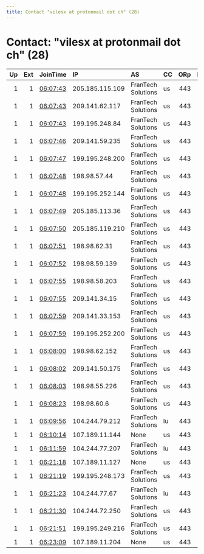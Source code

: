 ```yaml
---
title: Contact "vilesx at protonmail dot ch" (28)
---
```


# Contact: "vilesx at protonmail dot ch" (28)

|   Up |   Ext | JoinTime                                                                                            | IP              | AS                 | CC   |   ORp |   Dirp | OS    | Version   | Nickname   |   eFamMembers |
|-----:|------:|:----------------------------------------------------------------------------------------------------|:----------------|:-------------------|:-----|------:|-------:|:------|:----------|:-----------|--------------:|
|    1 |     1 | [06:07:43](https://metrics.torproject.org/rs.html#details/2545E7DEEF46287F3CA71B307A3D89E0C50D0F89) | 205.185.115.109 | FranTech Solutions | us   |   443 |     80 | Linux | 0.4.3.6   | sabnock    |            30 |
|    1 |     1 | [06:07:43](https://metrics.torproject.org/rs.html#details/30B2F664E29DF72ADBFFA44436247B3F65573CAE) | 209.141.62.117  | FranTech Solutions | us   |   443 |     80 | Linux | 0.4.3.6   | furcas     |            30 |
|    1 |     1 | [06:07:43](https://metrics.torproject.org/rs.html#details/D5623E4051977584DDA1118C7FAB7BDF2032123B) | 199.195.248.84  | FranTech Solutions | us   |   443 |     80 | Linux | 0.4.3.6   | mastema    |            30 |
|    1 |     1 | [06:07:46](https://metrics.torproject.org/rs.html#details/BD3B6926D478A0A5EA017F0314943580E1E7A8E2) | 209.141.59.235  | FranTech Solutions | us   |   443 |     80 | Linux | 0.4.3.6   | morax      |            30 |
|    1 |     1 | [06:07:47](https://metrics.torproject.org/rs.html#details/332A34233D84B20809CE207D0A9F4C5429A2CC14) | 199.195.248.200 | FranTech Solutions | us   |   443 |     80 | Linux | 0.4.3.6   | lucifer    |            30 |
|    1 |     1 | [06:07:48](https://metrics.torproject.org/rs.html#details/2E925EB2723E3AA663D0659F3F5D7EBFFC3BEAA0) | 198.98.57.44    | FranTech Solutions | us   |   443 |     80 | Linux | 0.4.3.6   | volac      |            30 |
|    1 |     1 | [06:07:48](https://metrics.torproject.org/rs.html#details/8C385B2E97A5E69AFDDCBAE17A5A38E3C32096DE) | 199.195.252.144 | FranTech Solutions | us   |   443 |     80 | Linux | 0.4.3.6   | azazel     |            30 |
|    1 |     1 | [06:07:49](https://metrics.torproject.org/rs.html#details/2D297E9D9EFE4F488DF3C74CD580C1126FB4AAF4) | 205.185.113.36  | FranTech Solutions | us   |   443 |     80 | Linux | 0.4.3.6   | orobas     |            30 |
|    1 |     1 | [06:07:50](https://metrics.torproject.org/rs.html#details/147EB6385FCA96963D68924F4052723FB35E4DE7) | 205.185.119.210 | FranTech Solutions | us   |   443 |     80 | Linux | 0.4.3.6   | bifrons    |            30 |
|    1 |     1 | [06:07:51](https://metrics.torproject.org/rs.html#details/83FE5462A066D98E616845E27E7E0EFCF9915FE8) | 198.98.62.31    | FranTech Solutions | us   |   443 |     80 | Linux | 0.4.3.6   | inguma     |            30 |
|    1 |     1 | [06:07:52](https://metrics.torproject.org/rs.html#details/FE3CBA749AB8EB38E1A4A0F5EC9403CFF823A450) | 198.98.59.139   | FranTech Solutions | us   |   443 |     80 | Linux | 0.4.3.6   | moloch     |            30 |
|    1 |     1 | [06:07:55](https://metrics.torproject.org/rs.html#details/694E0DFE7B9070293EF31E577E9F1C2CB279DD96) | 198.98.58.203   | FranTech Solutions | us   |   443 |     80 | Linux | 0.4.3.6   | stolas     |            30 |
|    1 |     1 | [06:07:55](https://metrics.torproject.org/rs.html#details/9AE03CA750CD31CE833B43A3E4E76A03336B0B17) | 209.141.34.15   | FranTech Solutions | us   |   443 |     80 | Linux | 0.4.3.6   | valefor    |            30 |
|    1 |     1 | [06:07:59](https://metrics.torproject.org/rs.html#details/293655F996166E05DACCAA6443E23B321ED38CC8) | 209.141.33.153  | FranTech Solutions | us   |   443 |     80 | Linux | 0.4.3.6   | kimaris    |            30 |
|    1 |     1 | [06:07:59](https://metrics.torproject.org/rs.html#details/8495888C504FC78F8591571F6EB7601559049EB8) | 199.195.252.200 | FranTech Solutions | us   |   443 |     80 | Linux | 0.4.3.6   | iblis      |            30 |
|    1 |     1 | [06:08:00](https://metrics.torproject.org/rs.html#details/8E691DE20F73850E9703A91137A394C817267FF9) | 198.98.62.152   | FranTech Solutions | us   |   443 |     80 | Linux | 0.4.3.6   | vassago    |            30 |
|    1 |     1 | [06:08:02](https://metrics.torproject.org/rs.html#details/A3FC3CA828E9FDEBFBF10B838B8BD4919A66C78E) | 209.141.50.175  | FranTech Solutions | us   |   443 |     80 | Linux | 0.4.3.6   | raum       |            30 |
|    1 |     1 | [06:08:03](https://metrics.torproject.org/rs.html#details/35D215FD19A431389BC859C4210EB1926DAC976E) | 198.98.55.226   | FranTech Solutions | us   |   443 |     80 | Linux | 0.4.3.6   | bael       |            30 |
|    1 |     1 | [06:08:23](https://metrics.torproject.org/rs.html#details/5727F0C5C9B8363D7F8AADBFD7422564B8CE99FA) | 198.98.60.6     | FranTech Solutions | us   |   443 |     80 | Linux | 0.4.3.6   | malfador   |            30 |
|    1 |     1 | [06:09:56](https://metrics.torproject.org/rs.html#details/5E305D70F3EA8C1A9C728DF02C704F0A23C5679D) | 104.244.79.212  | FranTech Solutions | lu   |   443 |     80 | Linux | 0.4.3.6   | belial     |            30 |
|    1 |     1 | [06:10:14](https://metrics.torproject.org/rs.html#details/C9C8126C142AD06492FA4C4AE3897247207B4CB6) | 107.189.11.144  | None               | us   |   443 |     80 | Linux | 0.4.3.6   | adramelech |            30 |
|    1 |     1 | [06:11:59](https://metrics.torproject.org/rs.html#details/91694C2D0D54B8FD776F70883E478F49E0A945DA) | 104.244.77.207  | FranTech Solutions | lu   |   443 |     80 | Linux | 0.4.3.6   | yipon      |            30 |
|    1 |     1 | [06:21:18](https://metrics.torproject.org/rs.html#details/24F84D313D23465AE7F1FA1B3007580749D7D1E0) | 107.189.11.127  | None               | us   |   443 |     80 | Linux | 0.4.3.6   | phenex     |            30 |
|    1 |     1 | [06:21:19](https://metrics.torproject.org/rs.html#details/480210ABAA2A954D0006F7D40D959CA0433F37D1) | 199.195.248.173 | FranTech Solutions | us   |   443 |     80 | Linux | 0.4.3.6   | amon       |            30 |
|    1 |     1 | [06:21:23](https://metrics.torproject.org/rs.html#details/C77A0B8DE797B49C7869FFA151A4824CD8F39593) | 104.244.77.67   | FranTech Solutions | lu   |   443 |     80 | Linux | 0.4.3.6   | malphas    |            30 |
|    1 |     1 | [06:21:30](https://metrics.torproject.org/rs.html#details/FF845D93629DD41B4083DC8DED4CF7BC3E090C74) | 104.244.72.250  | FranTech Solutions | us   |   443 |     80 | Linux | 0.4.3.6   | deber      |            30 |
|    1 |     1 | [06:21:51](https://metrics.torproject.org/rs.html#details/363BE94D45C120F51F90E6BE1BBD6E51CAB24F44) | 199.195.249.216 | FranTech Solutions | us   |   443 |     80 | Linux | 0.4.3.6   | astaroth   |            30 |
|    1 |     1 | [06:23:09](https://metrics.torproject.org/rs.html#details/40298F8E48E15B1344FB37EF38409F505FB4920B) | 107.189.11.204  | None               | us   |   443 |     80 | Linux | 0.4.3.6   | blutschink |            30 |
